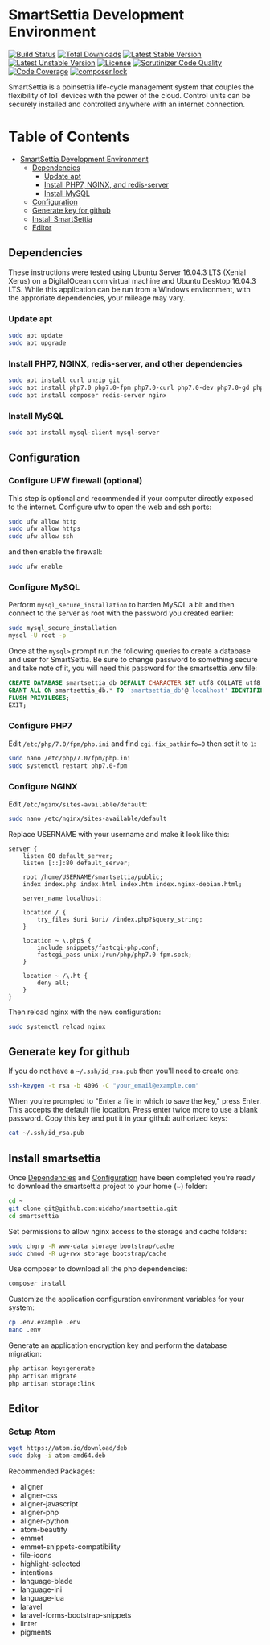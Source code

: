 # SmartSettia Development Environment

[![Build Status](https://travis-ci.org/uidaho/smartsettia.svg?branch=master)](https://travis-ci.org/uidaho/smartsettia)
[![Total Downloads](https://poser.pugx.org/uidaho/smartsettia/d/total)](https://packagist.org/packages/uidaho/smartsettia)
[![Latest Stable Version](https://poser.pugx.org/uidaho/smartsettia/v/stable)](https://packagist.org/packages/uidaho/smartsettia)
[![Latest Unstable Version](https://poser.pugx.org/uidaho/smartsettia/v/unstable)](https://packagist.org/packages/uidaho/smartsettia)
[![License](https://poser.pugx.org/uidaho/smartsettia/license)](https://packagist.org/packages/uidaho/smartsettia)
[![Scrutinizer Code Quality](https://scrutinizer-ci.com/g/uidaho/smartsettia/badges/quality-score.png?b=master)](https://scrutinizer-ci.com/g/uidaho/smartsettia/?branch=master)
[![Code Coverage](https://scrutinizer-ci.com/g/uidaho/smartsettia/badges/coverage.png?b=master)](https://scrutinizer-ci.com/g/uidaho/smartsettia/?branch=master)
[![composer.lock](https://poser.pugx.org/uidaho/smartsettia/composerlock)](https://packagist.org/packages/uidaho/smartsettia)

SmartSettia is a poinsettia life-cycle management system that couples the flexibility of IoT devices with the power of the cloud. Control units can be securely installed and controlled anywhere with an internet connection.

Table of Contents
=================

  * [SmartSettia Development Environment](#smartsettia-development-environment)
    * [Dependencies](#dependencies)
	  * [Update apt](#update-apt)
	  * [Install PHP7, NGINX, and redis-server](#install-php7-nginx-and-redis-server)
	  * [Install MySQL](#install-mysql)
    * [Configuration](#configuration)
	* [Generate key for github](#generate-key-for-github)
	* [Install SmartSettia](#install-smartsettia)
    * [Editor](#editor)


## Dependencies
These instructions were tested using Ubuntu Server 16.04.3 LTS (Xenial Xerus) on a DigitalOcean.com virtual machine and Ubuntu Desktop 16.04.3 LTS. While this application can be run from a Windows environment, with the approriate dependencies, your mileage may vary.

### Update apt
```bash
sudo apt update
sudo apt upgrade
```

### Install PHP7, NGINX, redis-server, and other dependencies
```bash
sudo apt install curl unzip git
sudo apt install php7.0 php7.0-fpm php7.0-curl php7.0-dev php7.0-gd php7.0-intl php7.0-mcrypt php7.0-json php7.0-mysql php7.0-opcache php7.0-bcmath php7.0-mbstring php7.0-soap php7.0-xml php7.0-cli
sudo apt install composer redis-server nginx
```

### Install MySQL
```bash
sudo apt install mysql-client mysql-server
```

## Configuration
### Configure UFW firewall (optional)
This step is optional and recommended if your computer directly exposed to the internet. Configure ufw to open the web and ssh ports:
```bash
sudo ufw allow http
sudo ufw allow https
sudo ufw allow ssh
```
and then enable the firewall:
```bash
sudo ufw enable
```

### Configure MySQL
Perform `mysql_secure_installation` to harden MySQL a bit and then connect to the server as root with the password you created earlier:
```bash
sudo mysql_secure_installation
mysql -U root -p
```
Once at the `mysql>` prompt run the following queries to create a database and user for SmartSettia. Be sure to change password to something secure and take note of it, you will need this password for the smartsettia .env file:
```sql
CREATE DATABASE smartsettia_db DEFAULT CHARACTER SET utf8 COLLATE utf8_unicode_ci;
GRANT ALL ON smartsettia_db.* TO 'smartsettia_db'@'localhost' IDENTIFIED BY 'password';
FLUSH PRIVILEGES;
EXIT;
```

### Configure PHP7
Edit `/etc/php/7.0/fpm/php.ini` and find `cgi.fix_pathinfo=0` then  set it to `1`:
```bash
sudo nano /etc/php/7.0/fpm/php.ini
sudo systemctl restart php7.0-fpm
```

### Configure NGINX
Edit `/etc/nginx/sites-available/default`:
```bash
sudo nano /etc/nginx/sites-available/default
```
Replace USERNAME with your username and make it look like this:
```nginx
server {
    listen 80 default_server;
    listen [::]:80 default_server;

    root /home/USERNAME/smartsettia/public;
    index index.php index.html index.htm index.nginx-debian.html;

    server_name localhost;

    location / {
        try_files $uri $uri/ /index.php?$query_string;
    }

    location ~ \.php$ {
        include snippets/fastcgi-php.conf;
        fastcgi_pass unix:/run/php/php7.0-fpm.sock;
    }

    location ~ /\.ht {
        deny all;
    }
}
```
Then reload nginx with the new configuration:
```bash
sudo systemctl reload nginx
```

## Generate key for github
If you do not have a `~/.ssh/id_rsa.pub` then you'll need to create one:
```bash
ssh-keygen -t rsa -b 4096 -C "your_email@example.com"
```
When you're prompted to "Enter a file in which to save the key," press Enter. This accepts the default file location. Press enter twice more to use a blank password. Copy this key and put it in your github authorized keys:
```bash
cat ~/.ssh/id_rsa.pub
```

## Install smartsettia
Once [Dependencies](#dependencies) and [Configuration](#configuration) have been completed you're ready to download the smartsettia project to your home (~) folder:
```bash
cd ~
git clone git@github.com:uidaho/smartsettia.git
cd smartsettia
```
Set permissions to allow nginx access to the storage and cache folders:
```bash
sudo chgrp -R www-data storage bootstrap/cache
sudo chmod -R ug+rwx storage bootstrap/cache
```
Use composer to download all the php dependencies:
```bash
composer install
```
Customize the application configuration environment variables for your system:
```bash
cp .env.example .env
nano .env
```
Generate an application encryption key and perform the database migration:
```bash
php artisan key:generate
php artisan migrate
php artisan storage:link
```



## Editor
### Setup Atom
```bash
wget https://atom.io/download/deb
sudo dpkg -i atom-amd64.deb
```

Recommended Packages:
* aligner
* aligner-css
* aligner-javascript
* aligner-php
* aligner-python
* atom-beautify
* emmet
* emmet-snippets-compatibility
* file-icons
* highlight-selected
* intentions
* language-blade
* language-ini
* language-lua
* laravel
* laravel-forms-bootstrap-snippets
* linter
* pigments

